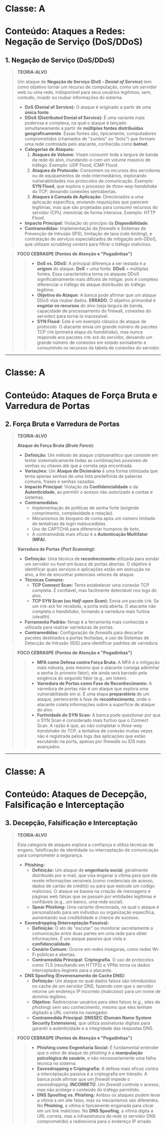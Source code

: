 # Classe: A
# Conteúdo: Ataques a Redes: Negação de Serviço (DoS/DDoS)

## 1. Negação de Serviço (DoS/DDoS)

> **TEORIA-ALVO**
>
> Um ataque de **Negação de Serviço (DoS - *Denial of Service*)** tem como objetivo tornar um recurso de computação, como um servidor web ou uma rede, indisponível para seus usuários legítimos, sem, contudo, invadir ou roubar informações do sistema.
>
> * **DoS (Denial of Service):** O ataque é originado a partir de uma **única fonte**.
> * **DDoS (Distributed Denial of Service):** É uma variante mais poderosa e complexa, na qual o ataque é lançado simultaneamente a partir de **múltiplas fontes distribuídas geograficamente**. Essas fontes são, tipicamente, computadores comprometidos (chamados de "zumbis" ou "bots") que formam uma rede controlada pelo atacante, conhecida como **botnet**.
> * **Categorias de Ataques:**
>     1.  **Ataques de Volume:** Visam consumir toda a largura de banda da rede do alvo, inundando-o com um volume massivo de tráfego. Exemplo: UDP Flood, ICMP Flood.
>     2.  **Ataques de Protocolo:** Consomem os recursos dos servidores ou de equipamentos de rede intermediários, explorando vulnerabilidades nos protocolos de comunicação. Exemplo: **SYN Flood**, que explora o processo de *three-way handshake* do TCP, deixando conexões semiabertas.
>     3.  **Ataques à Camada de Aplicação:** Direcionados a uma aplicação específica, enviando requisições que parecem legítimas, mas que são projetadas para consumir recursos do servidor (CPU, memória) de forma intensiva. Exemplo: HTTP Flood.
> * **Impacto Principal:** Violação do princípio da **Disponibilidade**.
> * **Contramedidas:** Implementação de *firewalls* e Sistemas de Prevenção de Intrusão (IPS), limitação de taxa (*rate limiting*), e contratação de serviços especializados de mitigação anti-DDoS, que utilizam *scrubbing centers* para filtrar o tráfego malicioso.

> **FOCO CEBRASPE (Pontos de Atenção e "Pegadinhas")**
>
> > * **DoS vs. DDoS:** A principal diferença a ser testada é a **origem** do ataque. **DoS** = uma fonte. **DDoS** = múltiplas fontes. Essa característica torna os ataques DDoS significativamente mais difíceis de mitigar, pois é complexo diferenciar o tráfego de ataque distribuído do tráfego legítimo.
> > * **Objetivo do Ataque:** A banca pode afirmar que um ataque DDoS visa roubar dados. **ERRADO**. O objetivo primordial é **esgotar os recursos** do alvo (seja largura de banda, capacidade de processamento do firewall, conexões do servidor) para torná-lo inacessível.
> > * **SYN Flood:** Este é um exemplo clássico de ataque de protocolo. O atacante envia um grande número de pacotes TCP `SYN` (primeira etapa do *handshake*), mas nunca responde aos pacotes `SYN-ACK` do servidor, deixando um grande número de conexões em estado semiaberto e consumindo os recursos da tabela de conexões do servidor.

---
# Classe: A
# Conteúdo: Ataques de Força Bruta e Varredura de Portas

## 2. Força Bruta e Varredura de Portas

> **TEORIA-ALVO**
>
> **Ataque de Força Bruta (*Brute Force*):**
> * **Definição:** Um método de ataque criptoanalítico que consiste em tentar sistematicamente todas as combinações possíveis de senhas ou chaves até que a correta seja encontrada.
> * **Variações:** Um **Ataque de Dicionário** é uma forma otimizada que tenta apenas senhas de uma lista predefinida de palavras comuns, frases e senhas vazadas.
> * **Impacto Principal:** Violação da **Confidencialidade** e da **Autenticidade**, ao permitir o acesso não autorizado a contas e sistemas.
> * **Contramedidas:**
>     * Implementação de políticas de senha forte (exigindo comprimento, complexidade e rotação).
>     * Mecanismos de bloqueio de conta após um número limitado de tentativas de login malsucedidas.
>     * Uso de CAPTCHA para diferenciar humanos de bots.
>     * A contramedida mais eficaz é a **Autenticação Multifator (MFA)**.
>
> **Varredura de Portas (*Port Scanning*):**
> * **Definição:** Uma técnica de **reconhecimento** utilizada para sondar um servidor ou host em busca de portas abertas. O objetivo é identificar quais serviços e aplicações estão em execução no alvo, a fim de encontrar potenciais vetores de ataque.
> * **Técnicas Comuns:**
>     * **TCP Connect Scan:** Tenta estabelecer uma conexão TCP completa. É confiável, mas facilmente detectável nos logs do alvo.
>     * **TCP SYN Scan (ou *Half-open Scan*):** Envia um pacote `SYN`. Se um `SYN-ACK` for recebido, a porta está aberta. O atacante não completa o *handshake*, tornando a varredura mais furtiva (*stealth*).
> * **Ferramenta Padrão:** Nmap é a ferramenta mais conhecida e utilizada para realizar varreduras de portas.
> * **Contramedidas:** Configuração de *firewalls* para descartar pacotes destinados a portas fechadas, e uso de Sistemas de Detecção de Intrusão (IDS) para identificar padrões de varredura.

> **FOCO CEBRASPE (Pontos de Atenção e "Pegadinhas")**
>
> > * **MFA como Defesa contra Força Bruta:** A MFA é a mitigação mais robusta, pois mesmo que o atacante consiga adivinhar a senha (o primeiro fator), ele ainda será barrado pela exigência do segundo fator (e.g., um token).
> > * **Varredura de Portas como Fase de Reconhecimento:** A varredura de portas não é um ataque que explora uma vulnerabilidade em si. É uma etapa **preparatória** de um ataque, pertencente à fase de **reconhecimento**, onde o atacante coleta informações sobre a superfície de ataque do alvo.
> > * **Furtividade do SYN Scan:** A banca pode questionar por que o SYN Scan é considerado mais furtivo que o Connect Scan. A razão é que, ao não completar o *three-way handshake* do TCP, a tentativa de conexão muitas vezes não é registrada pelos logs das aplicações que estão escutando na porta, apenas por firewalls ou IDS mais avançados.

---
# Classe: A
# Conteúdo: Ataques de Decepção, Falsificação e Interceptação

## 3. Decepção, Falsificação e Interceptação

> **TEORIA-ALVO**
>
> Esta categoria de ataques explora a confiança e utiliza técnicas de engano, falsificação de identidade ou interceptação de comunicação para comprometer a segurança.
>
> * **Phishing:**
>     * **Definição:** Um ataque de **engenharia social**, geralmente distribuído por e-mail, que visa enganar a vítima para que ela revele informações sensíveis (como credenciais de acesso, dados de cartão de crédito) ou para que execute um código malicioso. O ataque se baseia na criação de mensagens e páginas web falsas que se passam por entidades legítimas e confiáveis (e.g., um banco, uma rede social).
>     * **Spear Phishing:** Uma variante direcionada, na qual o ataque é personalizado para um indivíduo ou organização específica, aumentando sua credibilidade e chance de sucesso.
> * **Eavesdropping (Interceptação Passiva):**
>     * **Definição:** O ato de "escutar" ou monitorar secretamente a comunicação entre duas partes em uma rede para obter informações. É um ataque passivo que viola a **confidencialidade**.
>     * **Cenário Comum:** Ocorre em redes inseguras, como redes Wi-Fi públicas e abertas.
>     * **Contramedida Principal:** **Criptografia**. O uso de protocolos como TLS (resultando em HTTPS) e VPNs torna os dados interceptados ilegíveis para o atacante.
> * **DNS Spoofing (Envenenamento de Cache DNS):**
>     * **Definição:** Um ataque no qual dados falsos são introduzidos no cache de um servidor DNS, fazendo com que o servidor retorne um endereço IP incorreto (malicioso) para um nome de domínio legítimo.
>     * **Objetivo:** Redirecionar usuários para sites falsos (e.g., sites de *phishing*) sem seu conhecimento, mesmo que eles tenham digitado a URL correta no navegador.
>     * **Contramedida Principal:** **DNSSEC (Domain Name System Security Extensions)**, que utiliza assinaturas digitais para garantir a autenticidade e a integridade das respostas DNS.

> **FOCO CEBRASPE (Pontos de Atenção e "Pegadinhas")**
>
> > * **Phishing como Engenharia Social:** É fundamental entender que o vetor de ataque do *phishing* é a **manipulação psicológica do usuário**, e não necessariamente uma falha técnica no sistema.
> > * **Eavesdropping e Criptografia:** A defesa mais eficaz contra a interceptação passiva é a criptografia em trânsito. A banca pode afirmar que um *firewall* impede o *eavesdropping*. **INCORRETO**. Um *firewall* controla o acesso, mas não protege o conteúdo do tráfego permitido.
> > * **DNS Spoofing vs. Phishing:** Ambos os ataques podem levar a vítima a um site falso, mas os mecanismos são diferentes. No **Phishing**, a vítima é tipicamente enganada para clicar em um link malicioso. No **DNS Spoofing**, a vítima digita a URL correta, mas a infraestrutura de rede (o servidor DNS comprometido) a redireciona para o endereço IP errado.